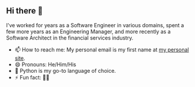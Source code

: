 ## Hi there 👋

I've worked for years as a Software Engineer in various domains, spent a few more years as an Engineering Manager, and more recently as a Software Architect in the financial services industry.

- 📫 How to reach me: My personal email is my first name at [my personal site](https://bradmontgomery.net).
- 😄 Pronouns: He/Him/His
- 🐍 Python is my go-to language of choice.
- ⚡ Fun fact: 💙🚴
